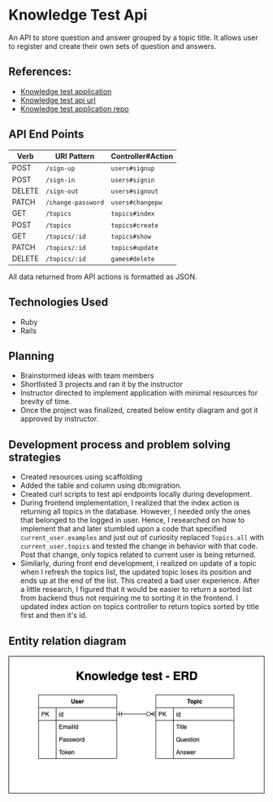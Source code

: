 # Knowledge Test Api

An API to store question and answer grouped by a topic title. It allows user to register and create their own sets of question and answers.


## References:
* [Knowledge test application](https://shantalanarayan.github.io/knowledge-test-client/)
* [Knowledge test api url](https://sn-knowledge-test.herokuapp.com/examples)
* [Knowledge test application repo](https://github.com/shantalanarayan/knowledge-test-client)


## API End Points

| Verb   | URI Pattern            | Controller#Action |
|--------|------------------------|-------------------|
| POST   | `/sign-up`             | `users#signup`    |
| POST   | `/sign-in`             | `users#signin`    |
| DELETE | `/sign-out`            | `users#signout`   |
| PATCH  | `/change-password`     | `users#changepw`  |
| GET    | `/topics`               | `topics#index`     |
| POST   | `/topics`               | `topics#create`    |
| GET    | `/topics/:id`           | `topics#show`      |
| PATCH  | `/topics/:id`           | `topics#update`    |
| DELETE | `/topics/:id`           | `games#delete`     |

All data returned from API actions is formatted as JSON.

## Technologies Used
* Ruby
* Rails

## Planning

* Brainstormed ideas with team members
* Shortlisted 3 projects and ran it by the instructor
* Instructor directed to implement application with minimal resources for brevity of time.
* Once the project was finalized, created below entity diagram and got it approved by instructor.

## Development process and problem solving strategies
 * Created resources using scaffolding
 * Added the table and column using db:migration.
 * Created curl scripts to test api endpoints locally during development.
 * During frontend implementation, I realized that the index action is returning all topics in the database. However, I needed only the ones that belonged to the logged in user. Hence, I researched on how to implement that and later stumbled upon a code that specified `current_user.examples` and just out of curiosity replaced `Topics.all` with `current_user.topics` and tested the change in behavior with that code. Post that change, only topics related to current user is being returned.
 * Similarly, during front end development, i realized on update of a topic when I refresh the topics list, the updated topic loses its position and ends up at the end of the list. This created a bad user experience. After a little research, I figured that it would be easier to return a sorted list from backend thus not requiring me to sorting it in the frontend. I updated index action on topics controller to return topics sorted by title first and then it's id.

## Entity relation diagram
![Entity relation diagram - user has many topics](https://github.com/shantalanarayan/knowledge-test-api/blob/KTApi/docs/kt-erd.jpeg)
